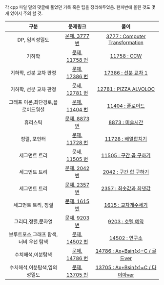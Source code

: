 각 cpp 파일 밑의 댓글에 풀었던 기록 혹은 팁을 정리해두었음.
한꺼번에 올린 것도 몇개 있어서 주의 할 것.


|구분 |문제링크|풀이|
|:---:|:---:|:---:|
|DP, 임의정밀도|[문제. 3777 번](https://www.acmicpc.net/problem/3777, "문제 링크")|[3777 : Computer Transformation](https://github.com/Chloe-Hyebin-Kim/BOJ_cpp/blob/master/BOJ_cpp/BOJ_3777.cpp, "코드")|
|기하학|[문제. 11758 번](https://www.acmicpc.net/problem/17386, "문제 링크")|[11758 : CCW](https://github.com/Chloe-Hyebin-Kim/BOJ_cpp/blob/master/BOJ_cpp/BOJ_11758.cpp, "코드")|
|기하학, 선분 교차 판정|[문제. 17386 번](https://www.acmicpc.net/problem/17386, "문제 링크")|[17386 : 선분 교차 1](https://github.com/Chloe-Hyebin-Kim/BOJ_cpp/blob/master/BOJ_cpp/BOJ_17386.cpp, "코드")|
|기하학, 선분 교차 판정|[문제. 12781 번](https://www.acmicpc.net/problem/12781, "문제 링크")|[12781 : PIZZA ALVOLOC ](https://github.com/Chloe-Hyebin-Kim/BOJ_cpp/blob/master/BOJ_cpp/BOJ_12781.cpp, "코드")|
|그래프 이론,최단경로,플로이드워셜|[문제. 11404 번](https://www.acmicpc.net/problem/11404, "문제 링크")|[11404 : 플로이드](https://github.com/Chloe-Hyebin-Kim/BOJ_cpp/blob/master/BOJ_cpp/BOJ_11404.cpp, "코드")|
|휴리스틱|[문제. 8873 번](https://www.acmicpc.net/problem/8873, "문제 링크")|[8873 : 미술시간](https://github.com/Chloe-Hyebin-Kim/BOJ_cpp/blob/master/BOJ_cpp/BOJ_8873.cpp, "코드")|
|정렬, 포인터|[문제. 11728 번](https://www.acmicpc.net/problem/11728, "문제 링크")|[11728 : 배열합치기](https://github.com/Chloe-Hyebin-Kim/BOJ_cpp/blob/master/BOJ_cpp/BOJ_11728.cpp, "코드")|
|세그먼트 트리|[문제. 11505 번](https://www.acmicpc.net/problem/11505, "문제 링크")|[11505 : 구간 곱 구하기](https://github.com/Chloe-Hyebin-Kim/BOJ_cpp/blob/master/BOJ_cpp/BOJ_11505.cpp, "코드")|
|세그먼트 트리|[문제. 2042 번](https://www.acmicpc.net/problem/11505, "문제 링크")|[2042 : 구간 합 구하기](https://github.com/Chloe-Hyebin-Kim/BOJ_cpp/blob/master/BOJ_cpp/BOJ_2042.cpp, "코드")|
|세그먼트 트리|[문제. 2357 번](https://www.acmicpc.net/problem/2357, "문제 링크")|[2357 : 최솟값과 최댓값](https://github.com/Chloe-Hyebin-Kim/BOJ_cpp/blob/master/BOJ_cpp/BOJ_2357.cpp, "코드")|
|세그먼트 트리, 정렬|[문제. 1615 번](https://www.acmicpc.net/problem/1615, "문제 링크")|[1615 : 교차개수세기](https://github.com/Chloe-Hyebin-Kim/BOJ_cpp/blob/master/BOJ_cpp/BOJ_1615.cpp, "코드")|
|그리디,정렬,문자열|[문제. 9203 번](https://www.acmicpc.net/problem/9203, "문제 링크")|[9203 : 호텔 예약](https://github.com/Chloe-Hyebin-Kim/BOJ_cpp/blob/master/BOJ_cpp/BOJ_9203.cpp, "코드")|
|브루트포스,그래프 탐색,너비 우선 탐색|[문제. 14502 번](https://www.acmicpc.net/problem/14502, "문제 링크")|[14502 : 연구소](https://github.com/Chloe-Hyebin-Kim/BOJ_cpp/blob/master/BOJ_cpp/BOJ_14502.cpp, "코드")|
|수치해석,이분탐색|[문제. 14786 번](https://www.acmicpc.net/problem/14786, "문제 링크")|[14786 : Ax+Bsin(x)=C / 골드ver](https://github.com/Chloe-Hyebin-Kim/BOJ_cpp/blob/master/BOJ_cpp/BOJ_14786.cpp, "코드")|
|수치해석,이분탐색,임의정밀도|[문제. 13705 번](https://www.acmicpc.net/problem/13705, "문제 링크")|[13705 : Ax+Bsin(x)=C / 다이아ver](https://github.com/Chloe-Hyebin-Kim/BOJ_cpp/blob/master/BOJ_cpp/BOJ_13705.cpp, "코드")|

